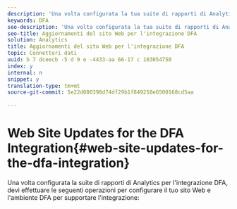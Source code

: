```yaml
---
description: 'Una volta configurata la tua suite di rapporti di Analytics per l''integrazione DFA, devi effettuare le seguenti operazioni per configurare il tuo sito Web e l''ambiente DFA per supportare l''integrazione '
keywords: DFA
seo-description: 'Una volta configurata la tua suite di rapporti di Analytics per l''integrazione DFA, devi effettuare le seguenti operazioni per configurare il tuo sito Web e l''ambiente DFA per supportare l''integrazione '
seo-title: Aggiornamenti del sito Web per l'integrazione DFA
solution: Analytics
title: Aggiornamenti del sito Web per l'integrazione DFA
topic: Connettori dati
uuid: b 7 dceecb -5 d 9 e -4433-aa 66-17 c 103054750
index: y
internal: n
snippet: y
translation-type: tm+mt
source-git-commit: 5e22d080398d74df29b1f849258e6500168cd5aa

---
```



# Web Site Updates for the DFA Integration{#web-site-updates-for-the-dfa-integration}

Una volta configurata la suite di rapporti di Analytics per l'integrazione DFA, devi effettuare le seguenti operazioni per configurare il tuo sito Web e l'ambiente DFA per supportare l'integrazione:

